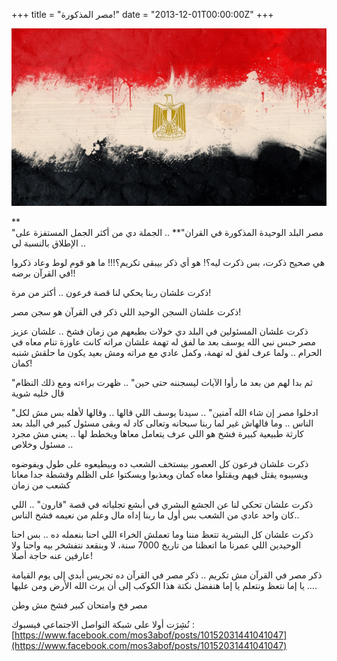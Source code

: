 +++
title = "مصر المذكورة!"
date = "2013-12-01T00:00:00Z"
+++

![](egypt.jpg)

**  
"مصر البلد الوحيدة المذكورة في القران"**  .. الجملة دي من أكثر الجمل المستفزة على الإطلاق بالنسبة لي ..

هي صحيح ذكرت، بس ذكرت ليه؟! هو أي ذكر بيبقى تكريم؟!!! ما هو قوم لوط وعاد ذكروا في القرآن برضه!!  
  
ذكرت علشان ربنا يحكي لنا قصة فرعون .. أكتر من مرة!  
  
ذكرت علشان السجن الوحيد اللي ذكر في القرآن هو سجن مصر!  
  
ذكرت علشان المسئولين في البلد دي خولات بطبعهم من زمان فشخ .. علشان عزيز مصر حبس نبي الله يوسف بعد ما لفق له تهمة علشان مراته كانت عاوزة تنام معاه في الحرام .. ولما عرف لفق له تهمة، وكمل عادي مع مراته ومش بعيد يكون ما حلقش شنبه كمان!  
  
"ثم بدا لهم من بعد ما رأوا الآيات ليسجننه حتى حين" .. ظهرت براءته ومع ذلك النظام قال خليه شوية  
  
"ادخلوا مصر إن شاء الله آمنين" .. سيدنا يوسف اللي قالها .. وقالها لأهله بس مش لكل الناس .. وما قالهاش غير لما ربنا سبحانه وتعالى كاد له وبقى مسئول كبير في البلد بعد كارثة طبيعية كبيرة فشخ هو اللي عرف يتعامل معاها ويخطط لها .. يعني مش مجرد مسئول وخلاص ..  
  
ذكرت علشان فرعون كل العصور بيستخف الشعب ده وبيطيعوه على طول ويفوضوه ويسيبوه يقتل فيهم ويقتلوا معاه كمان ويعذبوا ويسكتوا على الظلم وقشطة جدا معانا كشعب من زمان  
  
ذكرت علشان تحكي لنا عن الجشع البشري في أبشع تجلياته في قصة "قارون" .. اللي كان واحد عادي من الشعب بس أول ما ربنا إداه مال وعلم من نعيمه فشخ الناس..  
  
ذكرت علشان كل البشرية تتعظ مننا وما تعملش الخراء اللي احنا بنعمله ده .. بس احنا الوحيدين اللي عمرنا ما اتعظنا من تاريخ 7000 سنة، لا وبنقعد نتفشخر بيه واحنا ولا عارفين عنه حاجة أصلا!  
  
ذكر مصر في القرآن مش تكريم .. ذكر مصر في القرآن ده تجريس أبدي إلى يوم القيامة .. يا إما نتعظ ونتعلم يا إما هنفضل نكتة هذا الكوكب إلى أن يرث الله الأرض ومن عليها..  
  
مصر فخ وامتحان كبير فشخ مش وطن  
  
نُشِرَت أولا على شبكة التواصل الاجتماعي فيسبوك :  [https://www.facebook.com/mos3abof/posts/10152031441041047](https://www.facebook.com/mos3abof/posts/10152031441041047)
